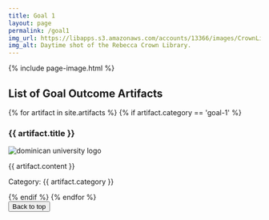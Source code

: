 ```yaml
---
title: Goal 1
layout: page
permalink: /goal1
img_url: https://libapps.s3.amazonaws.com/accounts/13366/images/CrownLibraryBanner5.jpg
img_alt: Daytime shot of the Rebecca Crown Library.
---
```

{% include page-image.html %}

<h2>List of Goal Outcome Artifacts</h2>
{% for artifact in site.artifacts %}
{% if artifact.category == 'goal-1' %}
<h3>{{ artifact.title }}</h3>
<p><img src="{{ artifact.image }}" alt="dominican university logo"/></p>
<p>{{ artifact.content }}</p>
<p>Category: {{ artifact.category }}</p>
{% endif %}
{% endfor %}

<div class="myButton">
<form>
    <input type="BUTTON" value="Back to top" onclick="window.location.href='#top'">
</form>
</div>

<script>
const allPTags = document.querySelectorAll("p");

allPTags.forEach((elem) => {
    if (elem.innerText === "" && elem.childNodes.length === 1 && elem.childNodes[0].tagName === "IMG") {
        elem.parentNode.insertBefore(elem.childNodes[0], elem);
        elem.remove();
    }
});
</script>